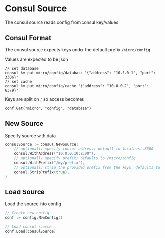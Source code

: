 # Consul Source

The consul source reads config from consul key/values

## Consul Format

The consul source expects keys under the default prefix `/micro/config`

Values are expected to be json

```
// set database
consul kv put micro/config/database '{"address": "10.0.0.1", "port": 3306}'
// set cache
consul kv put micro/config/cache '{"address": "10.0.0.2", "port": 6379}'
```

Keys are split on `/` so access becomes

```
conf.Get("micro", "config", "database")
```

## New Source

Specify source with data

```go
consulSource := consul.NewSource(
	// optionally specify consul address; default to localhost:8500
	consul.WithAddress("10.0.0.10:8500"),
	// optionally specify prefix; defaults to /micro/config
	consul.WithPrefix("/my/prefix"),
	// optionally strip the provided prefix from the keys, defaults to false
	consul.StripPrefix(true),
)
```

## Load Source

Load the source into config

```go
// Create new config
conf := config.NewConfig()

// Load consul source
conf.Load(consulSource)
```
